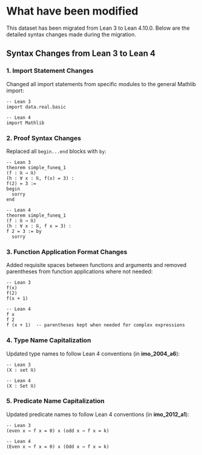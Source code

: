 # What have been modified
This dataset has been migrated from Lean 3 to Lean 4.10.0. Below are the detailed syntax changes made during the migration.

## Syntax Changes from Lean 3 to Lean 4

### 1. Import Statement Changes
Changed all import statements from specific modules to the general Mathlib import:
```lean
-- Lean 3
import data.real.basic

-- Lean 4
import Mathlib
```

### 2. Proof Syntax Changes
Replaced all `begin...end` blocks with `by`:
```lean
-- Lean 3
theorem simple_funeq_1
(f : ℝ → ℝ)
(h : ∀ x : ℝ, f(x) = 3) :
f(2) = 3 :=
begin
  sorry
end

-- Lean 4
theorem simple_funeq_1
(f : ℝ → ℝ)
(h : ∀ x : ℝ, f x = 3) :
f 2 = 3 := by
  sorry
```

### 3. Function Application Format Changes
Added requisite spaces between functions and arguments and removed parentheses from function applications where not needed:
```lean
-- Lean 3
f(x)
f(2)
f(x + 1)

-- Lean 4
f x
f 2
f (x + 1)  -- parentheses kept when needed for complex expressions
```

### 4. Type Name Capitalization
Updated type names to follow Lean 4 conventions (in **imo_2004_a6**):
```lean
-- Lean 3
(X : set ℝ)

-- Lean 4
(X : Set ℝ)
```

### 5. Predicate Name Capitalization
Updated predicate names to follow Lean 4 conventions (in **imo_2012_a1**):
```lean
-- Lean 3
(even x → f x = 0) ∧ (odd x → f x = k)

-- Lean 4
(Even x → f x = 0) ∧ (Odd x → f x = k)
```
